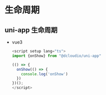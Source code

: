 # 生命周期

## uni-app 生命周期

+ vue3

    ```js
    <script setup lang="ts">
    import {onShow} from "@dcloudio/uni-app"

    (() => {
      onShow(() => {
        console.log('onShow')
      })
    })();
    </script>

    ```
